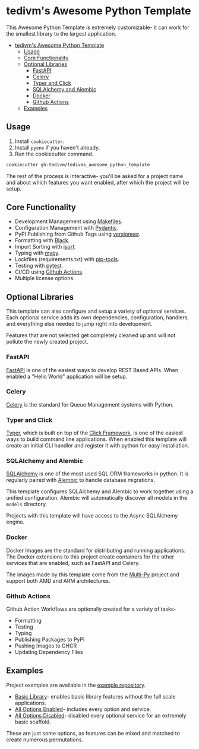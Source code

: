 # tedivm's Awesome Python Template

This Awesome Python Template is extremely customizable- it can work for the smallest library to the largest application.

- [tedivm's Awesome Python Template](#tedivms-awesome-python-template)
  - [Usage](#usage)
  - [Core Functionality](#core-functionality)
  - [Optional Libraries](#optional-libraries)
    - [FastAPI](#fastapi)
    - [Celery](#celery)
    - [Typer and Click](#typer-and-click)
    - [SQLAlchemy and Alembic](#sqlalchemy-and-alembic)
    - [Docker](#docker)
    - [Github Actions](#github-actions)
  - [Examples](#examples)


## Usage

1. Install `cookiecutter`.
2. Install `pyenv` if you haven't already.
3. Run the cookiecutter command.

```bash
cookiecutter gh:tedivm/tedivms_awesome_python_template
```

The rest of the process is interactive- you'll be asked for a project name and about which features you want enabled, after which the project will be setup.

## Core Functionality

- Development Management using [Makefiles](https://www.gnu.org/software/make/manual/html_node/Introduction.html).
- Configuration Management with [Pydantic](https://docs.pydantic.dev/usage/settings/).
- PyPI Publishing from Github Tags using [versioneer](https://pypi.org/project/versioneer/).
- Formatting with [Black](https://pypi.org/project/black/).
- Import Sorting with [isort](https://pypi.org/project/isort/).
- Typing with [mypy](https://mypy.readthedocs.io/en/stable/).
- Lockfiles (requirements.txt) with [pip-tools](https://pypi.org/project/pip-tools/).
- Testing with [pytest](https://docs.pytest.org/en/7.2.x/).
- CI/CD using [Github Actions](https://docs.github.com/en/actions).
- Multiple license options.

## Optional Libraries

This template can also configure and setup a variety of optional services. Each optional service adds its own dependencies, configuration, handlers, and everything else needed to jump right into development.

Features that are not selected get completely cleaned up and will not pollute the newly created project.

### FastAPI

[FastAPI](https://fastapi.tiangolo.com/) is one of the easiest ways to develop REST Based APIs. When enabled a "Hello World" application will be setup.

### Celery

[Celery](https://docs.celeryq.dev/en/stable/getting-started/introduction.html) is the standard for Queue Management systems with Python.

### Typer and Click

[Typer](https://typer.tiangolo.com/typer-cli/), which is built on top of the [Click Framework](https://click.palletsprojects.com), is one of the easiest ways to build command line applications. When enabled this template will create an initial CLI handler and register it with python for easy installation.

### SQLAlchemy and Alembic

[SQLAlchemy](https://www.sqlalchemy.org/) is one of the most used SQL ORM frameworks in python. It is regularly paired with [Alembic](https://alembic.sqlalchemy.org/en/latest/) to handle database migrations.

This template configures SQLAlchemy and Alembic to work together using a unified configuration. Alembic will automatically discover all models in the `models` directory.

Projects with this template will have access to the Async SQLAlchemy engine.

### Docker

Docker Images are the standard for distributing and running applications. The Docker extensions to this project create containers for the other services that are enabled, such as FastAPI and Celery.

The images made by this template come from the [Multi-Py](https://github.com/multi-py/) project and support both AMD and ARM architectures.

### Github Actions

Github Action Workflows are optionally created for a variety of tasks-

- Formatting
- Testing
- Typing
- Publishing Packages to PyPI
- Pushing Images to GHCR
- Updating Dependency Files

## Examples

Project examples are available in the [example repository](https://github.com/tedivm/tedivms_awesome_python_template_examples).

- [Basic Library](https://github.com/tedivm/tedivms_awesome_python_template_examples/tree/main/library)- enables basic library features without the full scale applications.
- [All Options Enabled](https://github.com/tedivm/tedivms_awesome_python_template_examples/tree/main/full)- includes every option and service.
- [All Options Disabled](https://github.com/tedivm/tedivms_awesome_python_template_examples/tree/main/bare)- disabled every optional service for an extremely basic scaffold.

These are just some options, as features can be mixed and matched to create numerous permutations.
